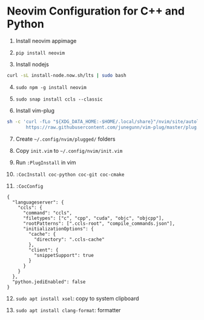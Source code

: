 # Neovim Configuration for C++ and Python 

1. Install neovim appimage

2. `pip install neovim`

3. Install nodejs
```bash
curl -sL install-node.now.sh/lts | sudo bash
```

4. `sudo npm -g install neovim`

5. `sudo snap install ccls --classic`

6. Install vim-plug
```bash
sh -c 'curl -fLo "${XDG_DATA_HOME:-$HOME/.local/share}"/nvim/site/autoload/plug.vim --create-dirs \
       https://raw.githubusercontent.com/junegunn/vim-plug/master/plug.vim'
```

7. Create `~/.config/nvim/plugged/` folders

8. Copy `init.vim` to `~/.config/nvim/init.vim`

9. Run `:PlugInstall` in vim

10. `:CocInstall coc-python coc-git coc-cmake`

11. `:CocConfig`
```
{
  "languageserver": {
    "ccls": {
      "command": "ccls",
      "filetypes": ["c", "cpp", "cuda", "objc", "objcpp"],
      "rootPatterns": [".ccls-root", "compile_commands.json"],
      "initializationOptions": {
        "cache": {
          "directory": ".ccls-cache"
        },
        "client": {
          "snippetSupport": true
        }
      }
    }
  },
  "python.jediEnabled": false
}
```

12. `sudo apt install xsel`: copy to system clipboard

13. `sudo apt install clang-format`: formatter
